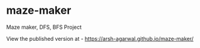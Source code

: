 # maze-maker
Maze maker, DFS, BFS Project

View the published version at - https://arsh-agarwal.github.io/maze-maker/

